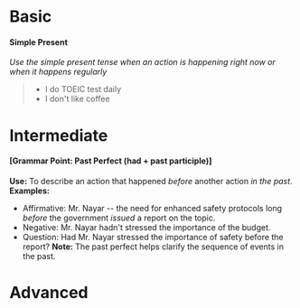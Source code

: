 # Basic
#### Simple Present
*Use the simple present tense when an action is happening right now or when it happens regularly*
> - I do TOEIC test daily
> - I don't like coffee
# Intermediate
#### [Grammar Point: Past Perfect (had + past participle)]
**Use:** To describe an action that happened *before* another action *in the past*.
**Examples:**
*   Affirmative: Mr. Nayar -- the need for enhanced safety protocols long *before* the government *issued* a report on the topic.
*   Negative: Mr. Nayar hadn't stressed the importance of the budget.
*   Question: Had Mr. Nayar stressed the importance of safety before the report?
**Note:** The past perfect helps clarify the sequence of events in the past.
# Advanced
